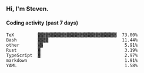 ### Hi, I'm Steven.

#### Coding activity (past 7 days)
```
TeX         ▓▓▓▓▓▓▓▓▓▓▓▓▓▓▓▓▓▓▓▓▓▓▓▓▓▓▓▓▓▓  73.00%
Bash        ▓▓▓▓                            11.44%
other       ▓▓                               5.91%
Rust        ▓                                3.19%
TypeScript  ▓                                2.97%
markdown                                     1.91%
YAML                                         1.58%
```

